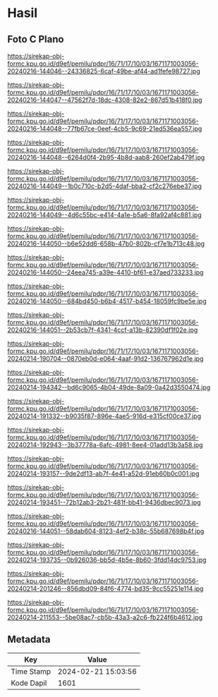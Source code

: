# Hasil

## Foto C Plano

https://sirekap-obj-formc.kpu.go.id/d9ef/pemilu/pdpr/16/71/17/10/03/1671171003056-20240216-144046--24336825-6caf-49be-af44-ad1fefe98727.jpg

https://sirekap-obj-formc.kpu.go.id/d9ef/pemilu/pdpr/16/71/17/10/03/1671171003056-20240216-144047--47562f7d-18dc-4308-82e2-867d51b418f0.jpg

https://sirekap-obj-formc.kpu.go.id/d9ef/pemilu/pdpr/16/71/17/10/03/1671171003056-20240216-144048--77fb67ce-0eef-4cb5-9c69-21ed536ea557.jpg

https://sirekap-obj-formc.kpu.go.id/d9ef/pemilu/pdpr/16/71/17/10/03/1671171003056-20240216-144048--6264d0f4-2b95-4b8d-aab8-260ef2ab479f.jpg

https://sirekap-obj-formc.kpu.go.id/d9ef/pemilu/pdpr/16/71/17/10/03/1671171003056-20240216-144049--1b0c710c-b2d5-4daf-bba2-cf2c276ebe37.jpg

https://sirekap-obj-formc.kpu.go.id/d9ef/pemilu/pdpr/16/71/17/10/03/1671171003056-20240216-144049--4d6c55bc-e414-4a1e-b5a6-8fa92af4c881.jpg

https://sirekap-obj-formc.kpu.go.id/d9ef/pemilu/pdpr/16/71/17/10/03/1671171003056-20240216-144050--b6e52dd6-658b-47b0-802b-cf7e1b713c48.jpg

https://sirekap-obj-formc.kpu.go.id/d9ef/pemilu/pdpr/16/71/17/10/03/1671171003056-20240216-144050--24eea745-a39e-4410-bf61-e37aed733233.jpg

https://sirekap-obj-formc.kpu.go.id/d9ef/pemilu/pdpr/16/71/17/10/03/1671171003056-20240216-144050--684bd450-b6b4-4517-b454-18059fc9be5e.jpg

https://sirekap-obj-formc.kpu.go.id/d9ef/pemilu/pdpr/16/71/17/10/03/1671171003056-20240216-144051--2b53cb7f-4341-4ccf-a13b-82390df1f02e.jpg

https://sirekap-obj-formc.kpu.go.id/d9ef/pemilu/pdpr/16/71/17/10/03/1671171003056-20240214-190704--0870eb0d-e064-4aaf-91d2-136767962d1e.jpg

https://sirekap-obj-formc.kpu.go.id/d9ef/pemilu/pdpr/16/71/17/10/03/1671171003056-20240214-194342--bd6c9065-4b04-49de-8a09-0a42d3550474.jpg

https://sirekap-obj-formc.kpu.go.id/d9ef/pemilu/pdpr/16/71/17/10/03/1671171003056-20240214-191332--b9035f87-896e-4ae5-916d-e315cf00ce37.jpg

https://sirekap-obj-formc.kpu.go.id/d9ef/pemilu/pdpr/16/71/17/10/03/1671171003056-20240214-192943--3b37778a-6afc-4981-8ee4-01add13b3a58.jpg

https://sirekap-obj-formc.kpu.go.id/d9ef/pemilu/pdpr/16/71/17/10/03/1671171003056-20240214-193157--9de2df13-ab7f-4e41-a52d-91eb60b0c001.jpg

https://sirekap-obj-formc.kpu.go.id/d9ef/pemilu/pdpr/16/71/17/10/03/1671171003056-20240214-193451--72b12ab3-2b21-481f-bb41-9436dbec9073.jpg

https://sirekap-obj-formc.kpu.go.id/d9ef/pemilu/pdpr/16/71/17/10/03/1671171003056-20240216-144051--58dab604-8123-4ef2-b38c-55b687698b4f.jpg

https://sirekap-obj-formc.kpu.go.id/d9ef/pemilu/pdpr/16/71/17/10/03/1671171003056-20240214-193735--0b926036-bb5d-4b5e-8b60-3fdd14dc9753.jpg

https://sirekap-obj-formc.kpu.go.id/d9ef/pemilu/pdpr/16/71/17/10/03/1671171003056-20240214-201246--856dbd09-84f6-4774-bd35-9cc55251e114.jpg

https://sirekap-obj-formc.kpu.go.id/d9ef/pemilu/pdpr/16/71/17/10/03/1671171003056-20240214-211553--5be08ac7-cb5b-43a3-a2c6-fb224f6b4612.jpg


## Metadata

| Key        | Value               |
| ---------- | ------------------- |
| Time Stamp | 2024-02-21 15:03:56 |
| Kode Dapil | 1601                |



